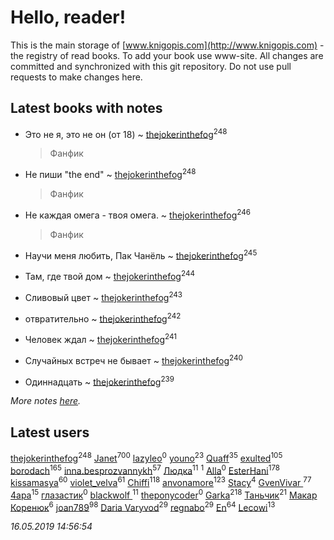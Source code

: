 # Hello, reader!
This is the main storage of [www.knigopis.com](http://www.knigopis.com) - the registry of read books.
To add your book use www-site. All changes are committed and synchronized with this git repository.
Do not use pull requests to make changes here.


## Latest books with notes
* Это не я, это не он (от 18) ~ [thejokerinthefog](users/317/317244423-vkontakte)<sup>248</sup>
    > Фанфик

* Не пиши "the end" ~ [thejokerinthefog](users/317/317244423-vkontakte)<sup>248</sup>
    > Фанфик

* Не каждая омега - твоя омега. ~ [thejokerinthefog](users/317/317244423-vkontakte)<sup>246</sup>
    > Фанфик

* Научи меня любить, Пак Чанёль ~ [thejokerinthefog](users/317/317244423-vkontakte)<sup>245</sup>

* Там, где твой дом ~ [thejokerinthefog](users/317/317244423-vkontakte)<sup>244</sup>

* Сливовый цвет ~ [thejokerinthefog](users/317/317244423-vkontakte)<sup>243</sup>

* отвратительно ~ [thejokerinthefog](users/317/317244423-vkontakte)<sup>242</sup>

* Человек ждал ~ [thejokerinthefog](users/317/317244423-vkontakte)<sup>241</sup>

* Случайных встреч не бывает ~ [thejokerinthefog](users/317/317244423-vkontakte)<sup>240</sup>

* Одиннадцать ~ [thejokerinthefog](users/317/317244423-vkontakte)<sup>239</sup>


_More notes [here](latest_books_with_notes.md)._


## Latest users
[thejokerinthefog](users/317/317244423-vkontakte)<sup>248</sup> 
[Janet](users/108/108113656204404967440-google)<sup>700</sup> 
[lazyleo](users/116/116845519572391639637-google)<sup>0</sup> 
[youno](users/302/302928912-vkontakte)<sup>23</sup> 
[Quaff](users/122/12267158-vkontakte)<sup>35</sup> 
[exulted](users/100/100599204551896265722-google)<sup>105</sup> 
[borodach](users/157/15706320-vkontakte)<sup>165</sup> 
[inna.besprozvannykh](users/733/73323849-yandex)<sup>57</sup> 
[Людка](users/111/111038749-vkontakte)<sup>11</sup> 
[](users/114/114792281744850455512-google)<sup>1</sup> 
[Alla](users/103/103352250712959229257-google)<sup>0</sup> 
[EsterHani](users/305/30558181-vkontakte)<sup>178</sup> 
[kissamasya](users/684/68439978-vkontakte)<sup>60</sup> 
[violet_velva](users/116/116961712580551399099-google)<sup>61</sup> 
[Chiffi](users/105/105831994080785626680-google)<sup>118</sup> 
[anvonamore](users/595/5957175-vkontakte)<sup>123</sup> 
[Stacy](users/309/30902475-vkontakte)<sup>4</sup> 
[GvenVivar ](users/158/158266434925901-facebook)<sup>77</sup> 
[4apa](users/117/117392596378069249667-google)<sup>15</sup> 
[глазастик](users/115/115257673890455357280-google)<sup>0</sup> 
[blackwolf ](users/236/236639644-vkontakte)<sup>11</sup> 
[theponycoder](users/195/195144442-vkontakte)<sup>0</sup> 
[Garka](users/115/115753719718250012620-google)<sup>218</sup> 
[Таньчик](users/209/2096581563762610-facebook)<sup>21</sup> 
[Макар Коренюк](users/126/126368737-vkontakte)<sup>6</sup> 
[joan789](users/240/2401650-vkontakte)<sup>98</sup> 
[Daria Varyvod](users/829/829893410524253-facebook)<sup>29</sup> 
[regnabo](users/870/870059322-yandex)<sup>29</sup> 
[En](users/333/333646551-vkontakte)<sup>64</sup> 
[Lecowi](users/521/521873425-vkontakte)<sup>13</sup> 


_16.05.2019 14:56:54_
